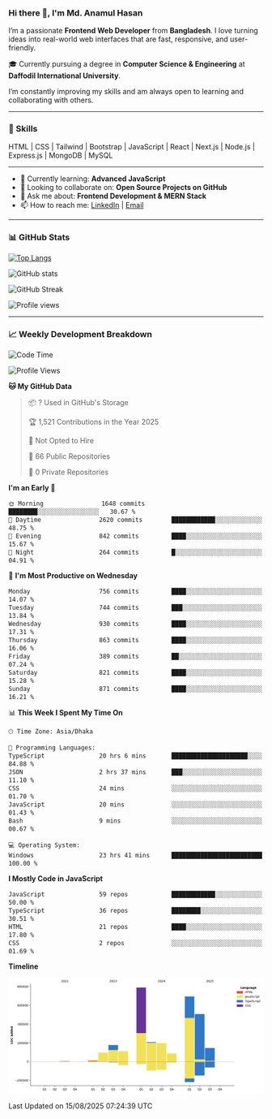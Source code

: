 ### Hi there 👋, I'm Md. Anamul Hasan

I’m a passionate **Frontend Web Developer** from **Bangladesh**. I love turning ideas into real-world web interfaces that are fast, responsive, and user-friendly.

🎓 Currently pursuing a degree in **Computer Science & Engineering** at **Daffodil International University**.

I’m constantly improving my skills and am always open to learning and collaborating with others.

---

### 🚀 Skills
HTML | CSS | Tailwind | Bootstrap | JavaScript | React | Next.js | Node.js | Express.js | MongoDB | MySQL 

---

- 🌱 Currently learning: **Advanced JavaScript**
- 👯 Looking to collaborate on: **Open Source Projects on GitHub**
- 💬 Ask me about: **Frontend Development & MERN Stack**
- 📫 How to reach me: [LinkedIn](https://www.linkedin.com/in/mdanamulhasan201) | [Email](mailto:anamulhasan3625@gmail.com)

---

### 📊 GitHub Stats

[![Top Langs](https://github-readme-stats.vercel.app/api/top-langs/?username=mdanamulhasan201&layout=compact)](https://github.com/anuraghazra/github-readme-stats)

![GitHub stats](https://github-readme-stats.vercel.app/api?username=mdanamulhasan201&show_icons=true&count_private=true&theme=tokyonight)

![GitHub Streak](https://streak-stats.demolab.com?user=mdanamulhasan201&theme=tokyonight)

![Profile views](https://gpvc.arturio.dev/mdanamulhasan201)

---

### 📈 Weekly Development Breakdown

<!--START_SECTION:waka-->
![Code Time](http://img.shields.io/badge/Code%20Time-561%20hrs%2054%20mins-blue)

![Profile Views](http://img.shields.io/badge/Profile%20Views-1-blue)

**🐱 My GitHub Data** 

> 📦 ? Used in GitHub's Storage 
 > 
> 🏆 1,521 Contributions in the Year 2025
 > 
> 🚫 Not Opted to Hire
 > 
> 📜 66 Public Repositories 
 > 
> 🔑 0 Private Repositories 
 > 
**I'm an Early 🐤** 

```text
🌞 Morning                1648 commits        ████████░░░░░░░░░░░░░░░░░   30.67 % 
🌆 Daytime                2620 commits        ████████████░░░░░░░░░░░░░   48.75 % 
🌃 Evening                842 commits         ████░░░░░░░░░░░░░░░░░░░░░   15.67 % 
🌙 Night                  264 commits         █░░░░░░░░░░░░░░░░░░░░░░░░   04.91 % 
```
📅 **I'm Most Productive on Wednesday** 

```text
Monday                   756 commits         ████░░░░░░░░░░░░░░░░░░░░░   14.07 % 
Tuesday                  744 commits         ███░░░░░░░░░░░░░░░░░░░░░░   13.84 % 
Wednesday                930 commits         ████░░░░░░░░░░░░░░░░░░░░░   17.31 % 
Thursday                 863 commits         ████░░░░░░░░░░░░░░░░░░░░░   16.06 % 
Friday                   389 commits         ██░░░░░░░░░░░░░░░░░░░░░░░   07.24 % 
Saturday                 821 commits         ████░░░░░░░░░░░░░░░░░░░░░   15.28 % 
Sunday                   871 commits         ████░░░░░░░░░░░░░░░░░░░░░   16.21 % 
```


📊 **This Week I Spent My Time On** 

```text
🕑︎ Time Zone: Asia/Dhaka

💬 Programming Languages: 
TypeScript               20 hrs 6 mins       █████████████████████░░░░   84.88 % 
JSON                     2 hrs 37 mins       ███░░░░░░░░░░░░░░░░░░░░░░   11.10 % 
CSS                      24 mins             ░░░░░░░░░░░░░░░░░░░░░░░░░   01.70 % 
JavaScript               20 mins             ░░░░░░░░░░░░░░░░░░░░░░░░░   01.43 % 
Bash                     9 mins              ░░░░░░░░░░░░░░░░░░░░░░░░░   00.67 % 

💻 Operating System: 
Windows                  23 hrs 41 mins      █████████████████████████   100.00 % 
```

**I Mostly Code in JavaScript** 

```text
JavaScript               59 repos            ████████████░░░░░░░░░░░░░   50.00 % 
TypeScript               36 repos            ████████░░░░░░░░░░░░░░░░░   30.51 % 
HTML                     21 repos            ████░░░░░░░░░░░░░░░░░░░░░   17.80 % 
CSS                      2 repos             ░░░░░░░░░░░░░░░░░░░░░░░░░   01.69 % 
```



**Timeline**

![Lines of Code chart](https://raw.githubusercontent.com/mdanamulhasan201/mdanamulhasan201/main/assets/bar_graph.png)


 Last Updated on 15/08/2025 07:24:39 UTC
<!--END_SECTION:waka-->
